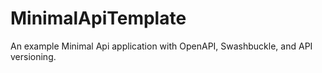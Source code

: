 # MinimalApiTemplate
An example Minimal Api application with OpenAPI, Swashbuckle, and API versioning.

